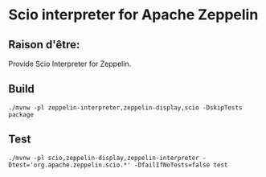 Scio interpreter for Apache Zeppelin
====================================

## Raison d'être:

Provide Scio Interpreter for Zeppelin.

## Build

```
./mvnw -pl zeppelin-interpreter,zeppelin-display,scio -DskipTests package
```

## Test

```
./mvnw -pl scio,zeppelin-display,zeppelin-interpreter -Dtest='org.apache.zeppelin.scio.*' -DfailIfNoTests=false test
```
